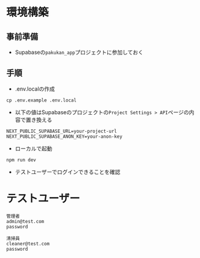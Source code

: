 # 環境構築
## 事前準備
- Supabaseの`pakukan_app`プロジェクトに参加しておく

## 手順
- .env.localの作成
```
cp .env.example .env.local
```

- 以下の値はSupabaseのプロジェクトの`Project Settings > API`ページの内容で置き換える
```
NEXT_PUBLIC_SUPABASE_URL=your-project-url
NEXT_PUBLIC_SUPABASE_ANON_KEY=your-anon-key
```

- ローカルで起動
```
npm run dev
```

- テストユーザーでログインできることを確認

# テストユーザー
```
管理者
admin@test.com
password

清掃員
cleaner@test.com
password
```